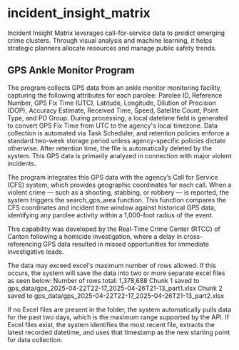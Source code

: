 # incident_insight_matrix
Incident Insight Matrix leverages call-for-service data to predict emerging crime clusters. Through visual analysis and machine learning, it helps strategic planners allocate resources and manage public safety trends.

## GPS Ankle Monitor Program
The program collects GPS data from an ankle monitor monitoring facility, capturing the following attributes for each parolee: Parolee ID, Reference Number, GPS Fix Time (UTC), Latitude, Longitude, Dilution of Precision (DOP), Accuracy Estimate, Received Time, Speed, Satellite Count, Point Type, and PO Group.
During processing, a local datetime field is generated to convert GPS Fix Time from UTC to the agency's local timezone. Data collection is automated via Task Scheduler, and retention policies enforce a standard two-week storage period unless agency-specific policies dictate otherwise. After retention time, the file is automatically deleted by the system. This GPS data is primarily analyzed in connection with major violent incidents.

The program integrates this GPS data with the agency’s Call for Service (CFS) system, which provides geographic coordinates for each call. When a violent crime — such as a shooting, stabbing, or robbery — is reported, the system triggers the search_gps_area function. This function compares the CFS coordinates and incident time window against historical GPS data, identifying any parolee activity within a 1,000-foot radius of the event.

This capability was developed by the Real-Time Crime Center (RTCC) of Canton following a homicide investigation, where a delay in cross-referencing GPS data resulted in missed opportunities for immediate investigative leads.

The data may exceed excel's maximum number of rows allowed. If this occurs, the system will save the data into two or more separate excel files as seen below:
Number of rows total: 1,378,688
Chunk 1 saved to gps_data/gps_2025-04-22T22-17_2025-04-26T21-13_part1.xlsx
Chunk 2 saved to gps_data/gps_2025-04-22T22-17_2025-04-26T21-13_part2.xlsx

If no Excel files are present in the folder, the system automatically pulls data for the past two days, which is the maximum range supported by the API. If Excel files exist, the system identifies the most recent file, extracts the latest recorded datetime, and uses that timestamp as the new starting point for data collection.